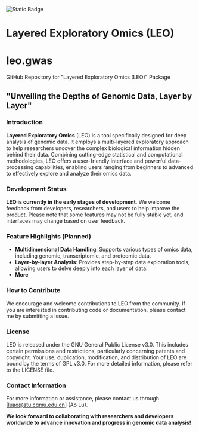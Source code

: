 ![Static Badge](https://img.shields.io/badge/R-language-red)
# Layered Exploratory Omics (LEO)
# leo.gwas
GitHub Repository for "Layered Exploratory Omics (LEO)" Package
## "Unveiling the Depths of Genomic Data, Layer by Layer"

### Introduction
**Layered Exploratory Omics** (LEO) is a tool specifically designed for deep analysis of genomic data. It employs a multi-layered exploratory approach to help researchers uncover the complex biological information hidden behind their data. Combining cutting-edge statistical and computational methodologies, LEO offers a user-friendly interface and powerful data-processing capabilities, enabling users ranging from beginners to advanced to effectively explore and analyze their omics data.

### Development Status
**LEO is currently in the early stages of development**. We welcome feedback from developers, researchers, and users to help improve the product. Please note that some features may not be fully stable yet, and interfaces may change based on user feedback.

### Feature Highlights (Planned)
- **Multidimensional Data Handling**: Supports various types of omics data, including genomic, transcriptomic, and proteomic data.
- **Layer-by-layer Analysis**: Provides step-by-step data exploration tools, allowing users to delve deeply into each layer of data.
- **More**

### How to Contribute
We encourage and welcome contributions to LEO from the community. If you are interested in contributing code or documentation, please contact me by submitting a issue.

### License
LEO is released under the GNU General Public License v3.0. This includes certain permissions and restrictions, particularly concerning patents and copyright. Your use, duplication, modification, and distribution of LEO are bound by the terms of GPL v3.0. For more detailed information, please refer to the LICENSE file.

### Contact Information
For more information or assistance, please contact us through [luao@stu.cqmu.edu.cn] (Ao Lu).

**We look forward to collaborating with researchers and developers worldwide to advance innovation and progress in genomic data analysis!**

